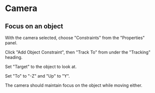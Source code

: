 # Camera

## Focus on an object

With the camera selected, choose "Constraints" from the "Properties"
panel.

Click "Add Object Constraint", then "Track To" from under the
"Tracking" heading.

Set "Target" to the object to look at.

Set "To" to "-Z" and "Up" to "Y".

The camera should maintain focus on the object while moving either.
